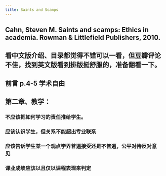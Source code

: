 ```yaml
---
title: Saints and Scamps
---
```


## Cahn, Steven M. Saints and scamps: Ethics in academia. Rowman & Littlefield Publishers, 2010.

## 看中文版介绍、目录都觉得不错可以一看，但豆瓣评论不佳，找到英文版看到排版挺舒服的，准备翻看一下。
## 前言 p.4-5 学术自由
## 第二章、教学：
### 不应该把如何学习的责任推给学生。
### 应该认识学生，但关系不能超出专业联系
### 应该告诉学生某一个观点学界普遍接受还是不普遍，公平对待反对意见
### 课业成绩应该以且仅以课程表现来判定
